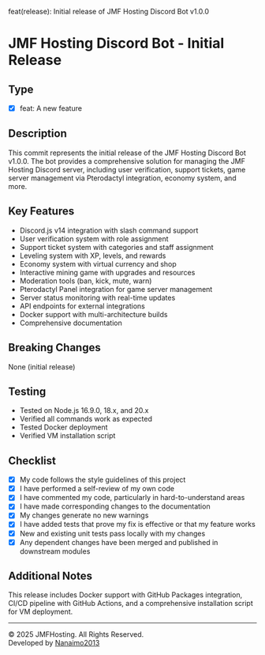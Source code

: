 feat(release): Initial release of JMF Hosting Discord Bot v1.0.0

# JMF Hosting Discord Bot - Initial Release

## Type
- [x] feat: A new feature

## Description
This commit represents the initial release of the JMF Hosting Discord Bot v1.0.0. The bot provides a comprehensive solution for managing the JMF Hosting Discord server, including user verification, support tickets, game server management via Pterodactyl integration, economy system, and more.

## Key Features
- Discord.js v14 integration with slash command support
- User verification system with role assignment
- Support ticket system with categories and staff assignment
- Leveling system with XP, levels, and rewards
- Economy system with virtual currency and shop
- Interactive mining game with upgrades and resources
- Moderation tools (ban, kick, mute, warn)
- Pterodactyl Panel integration for game server management
- Server status monitoring with real-time updates
- API endpoints for external integrations
- Docker support with multi-architecture builds
- Comprehensive documentation

## Breaking Changes
None (initial release)

## Testing
- Tested on Node.js 16.9.0, 18.x, and 20.x
- Verified all commands work as expected
- Tested Docker deployment
- Verified VM installation script

## Checklist
- [x] My code follows the style guidelines of this project
- [x] I have performed a self-review of my own code
- [x] I have commented my code, particularly in hard-to-understand areas
- [x] I have made corresponding changes to the documentation
- [x] My changes generate no new warnings
- [x] I have added tests that prove my fix is effective or that my feature works
- [x] New and existing unit tests pass locally with my changes
- [x] Any dependent changes have been merged and published in downstream modules

## Additional Notes
This release includes Docker support with GitHub Packages integration, CI/CD pipeline with GitHub Actions, and a comprehensive installation script for VM deployment.

---

© 2025 JMFHosting. All Rights Reserved.  
Developed by [Nanaimo2013](https://github.com/Nanaimo2013) 